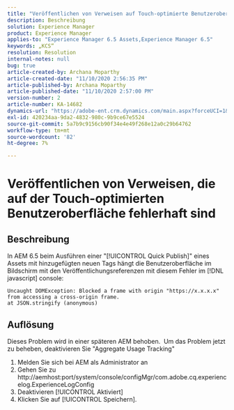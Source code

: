 ```yaml
---
title: "Veröffentlichen von Verweisen auf Touch-optimierte Benutzeroberfläche"
description: Beschreibung
solution: Experience Manager
product: Experience Manager
applies-to: "Experience Manager 6.5 Assets,Experience Manager 6.5"
keywords: „KCS“
resolution: Resolution
internal-notes: null
bug: true
article-created-by: Archana Moparthy
article-created-date: "11/10/2020 2:56:35 PM"
article-published-by: Archana Moparthy
article-published-date: "11/10/2020 2:57:00 PM"
version-number: 2
article-number: KA-14682
dynamics-url: "https://adobe-ent.crm.dynamics.com/main.aspx?forceUCI=1&pagetype=entityrecord&etn=knowledgearticle&id=a2eb8aeb-6423-eb11-a813-00224809820c"
exl-id: 420234aa-9da2-4832-980c-9b9ce67e5524
source-git-commit: 5a7b9c9156cb90f34e4e49f268e12a0c29b64762
workflow-type: tm+mt
source-wordcount: '82'
ht-degree: 7%

---
```


# Veröffentlichen von Verweisen, die auf der Touch-optimierten Benutzeroberfläche fehlerhaft sind

## Beschreibung

In AEM 6.5 beim Ausführen einer &quot;[!UICONTROL Quick Publish]&quot; eines Assets mit hinzugefügten neuen Tags hängt die Benutzeroberfläche im Bildschirm mit den Veröffentlichungsreferenzen mit diesem Fehler im [!DNL javascript] console:

```
Uncaught DOMException: Blocked a frame with origin "https://x.x.x.x" from accessing a cross-origin frame.
at JSON.stringify (anonymous)
```


## Auflösung

Dieses Problem wird in einer späteren AEM behoben.  Um das Problem jetzt zu beheben, deaktivieren Sie &quot;Aggregate Usage Tracking&quot;

1. Melden Sie sich bei AEM als Administrator an
2. Gehen Sie zu http://aemhost:port/system/console/configMgr/com.adobe.cq.experiencelog.ExperienceLogConfig
3. Deaktivieren [!UICONTROL Aktiviert]
4. Klicken Sie auf [!UICONTROL Speichern].
